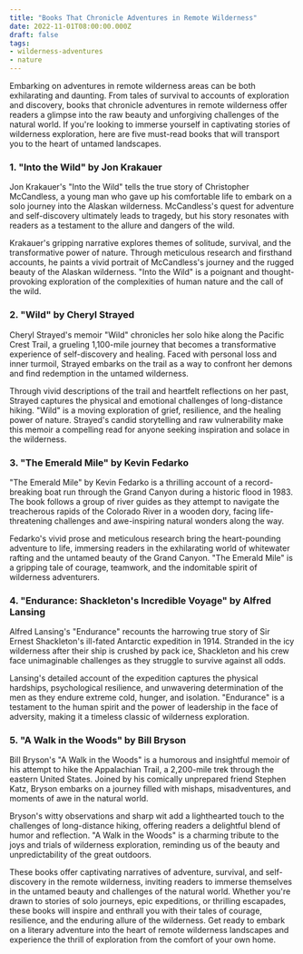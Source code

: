 ```yaml
---
title: "Books That Chronicle Adventures in Remote Wilderness"
date: 2022-11-01T08:00:00.000Z
draft: false
tags: 
- wilderness-adventures
- nature
---
```


Embarking on adventures in remote wilderness areas can be both exhilarating and daunting. From tales of survival to accounts of exploration and discovery, books that chronicle adventures in remote wilderness offer readers a glimpse into the raw beauty and unforgiving challenges of the natural world. If you're looking to immerse yourself in captivating stories of wilderness exploration, here are five must-read books that will transport you to the heart of untamed landscapes.

### 1. "Into the Wild" by Jon Krakauer

Jon Krakauer's "Into the Wild" tells the true story of Christopher McCandless, a young man who gave up his comfortable life to embark on a solo journey into the Alaskan wilderness. McCandless's quest for adventure and self-discovery ultimately leads to tragedy, but his story resonates with readers as a testament to the allure and dangers of the wild.

Krakauer's gripping narrative explores themes of solitude, survival, and the transformative power of nature. Through meticulous research and firsthand accounts, he paints a vivid portrait of McCandless's journey and the rugged beauty of the Alaskan wilderness. "Into the Wild" is a poignant and thought-provoking exploration of the complexities of human nature and the call of the wild.

### 2. "Wild" by Cheryl Strayed

Cheryl Strayed's memoir "Wild" chronicles her solo hike along the Pacific Crest Trail, a grueling 1,100-mile journey that becomes a transformative experience of self-discovery and healing. Faced with personal loss and inner turmoil, Strayed embarks on the trail as a way to confront her demons and find redemption in the untamed wilderness.

Through vivid descriptions of the trail and heartfelt reflections on her past, Strayed captures the physical and emotional challenges of long-distance hiking. "Wild" is a moving exploration of grief, resilience, and the healing power of nature. Strayed's candid storytelling and raw vulnerability make this memoir a compelling read for anyone seeking inspiration and solace in the wilderness.

### 3. "The Emerald Mile" by Kevin Fedarko

"The Emerald Mile" by Kevin Fedarko is a thrilling account of a record-breaking boat run through the Grand Canyon during a historic flood in 1983. The book follows a group of river guides as they attempt to navigate the treacherous rapids of the Colorado River in a wooden dory, facing life-threatening challenges and awe-inspiring natural wonders along the way.

Fedarko's vivid prose and meticulous research bring the heart-pounding adventure to life, immersing readers in the exhilarating world of whitewater rafting and the untamed beauty of the Grand Canyon. "The Emerald Mile" is a gripping tale of courage, teamwork, and the indomitable spirit of wilderness adventurers.

### 4. "Endurance: Shackleton's Incredible Voyage" by Alfred Lansing

Alfred Lansing's "Endurance" recounts the harrowing true story of Sir Ernest Shackleton's ill-fated Antarctic expedition in 1914. Stranded in the icy wilderness after their ship is crushed by pack ice, Shackleton and his crew face unimaginable challenges as they struggle to survive against all odds.

Lansing's detailed account of the expedition captures the physical hardships, psychological resilience, and unwavering determination of the men as they endure extreme cold, hunger, and isolation. "Endurance" is a testament to the human spirit and the power of leadership in the face of adversity, making it a timeless classic of wilderness exploration.

### 5. "A Walk in the Woods" by Bill Bryson

Bill Bryson's "A Walk in the Woods" is a humorous and insightful memoir of his attempt to hike the Appalachian Trail, a 2,200-mile trek through the eastern United States. Joined by his comically unprepared friend Stephen Katz, Bryson embarks on a journey filled with mishaps, misadventures, and moments of awe in the natural world.

Bryson's witty observations and sharp wit add a lighthearted touch to the challenges of long-distance hiking, offering readers a delightful blend of humor and reflection. "A Walk in the Woods" is a charming tribute to the joys and trials of wilderness exploration, reminding us of the beauty and unpredictability of the great outdoors.

These books offer captivating narratives of adventure, survival, and self-discovery in the remote wilderness, inviting readers to immerse themselves in the untamed beauty and challenges of the natural world. Whether you're drawn to stories of solo journeys, epic expeditions, or thrilling escapades, these books will inspire and enthrall you with their tales of courage, resilience, and the enduring allure of the wilderness. Get ready to embark on a literary adventure into the heart of remote wilderness landscapes and experience the thrill of exploration from the comfort of your own home.
